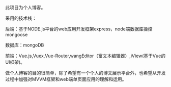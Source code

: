 此项目为个人博客。

采用的技术栈：

后端：基于NODE.js平台的web应用开发框架express，node端数据库操控mongoose

数据库：mongoDB

前端：Vue.js,Vuex,Vue-Router,wangEditor（富文本编辑器）,iView(基于Vue的UI框架)。

做个人博客的目的很简单，除了希望有一个个人的博文展示平台外，也希望从开发过程中加强对MVVM框架和web端单页面应用的理解和运用。
